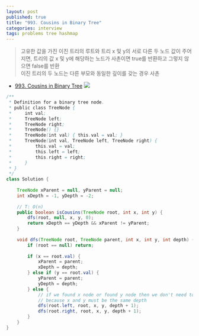 ```yaml
---
layout: post
published: true
title: "993. Cousins in Binary Tree"
categories: interview
tags: problems tree hashmap
---
```


> 고유한 값을 가진 이진 트리의 루트와 트리 x 및 y의 서로 다른 두 노드 값이 주어지면, 트리의 값 x 및 y에 해당하는 노드가 사촌이면 true를 반환하고 그렇지 않으면 false를 반환  
> 이진 트리의 두 노드는 다른 부모와 동일한 깊이를 갖는 경우 사촌

- [993. Cousins in Binary Tree](https://leetcode.com/problems/cousins-in-binary-tree/)
![](https://assets.leetcode.com/uploads/2019/02/12/q1248-01.png)

```java
/**
 * Definition for a binary tree node.
 * public class TreeNode {
 *     int val;
 *     TreeNode left;
 *     TreeNode right;
 *     TreeNode() {}
 *     TreeNode(int val) { this.val = val; }
 *     TreeNode(int val, TreeNode left, TreeNode right) {
 *         this.val = val;
 *         this.left = left;
 *         this.right = right;
 *     }
 * }
 */
class Solution {
    
    TreeNode xParent = null, yParent = null;
    int xDepth = -1, yDepth = -2;
    
    // T: O(n)
    public boolean isCousins(TreeNode root, int x, int y) {
        dfs(root, null, x, y, 0);
        return xDepth == yDepth && xParent != yParent;
    }
    
    void dfs(TreeNode root, TreeNode parent, int x, int y, int depth) {
        if (root == null) return;
        
        if (x == root.val) {
            xParent = parent;
            xDepth = depth;
        } else if (y == root.val) {
            yParent = parent;
            yDepth = depth;
        } else {
            // if we found x node or found y node then we don't need to dfs deeper
            // because x and y must be the same depth
            dfs(root.left, root, x, y, depth + 1);
            dfs(root.right, root, x, y, depth + 1);
        }
    }
}
```
